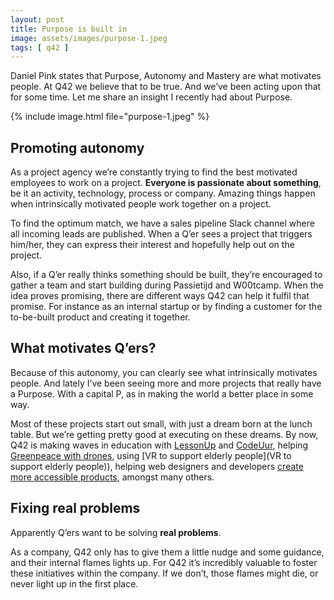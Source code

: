 ```yaml
---
layout: post
title: Purpose is built in
image: assets/images/purpose-1.jpeg
tags: [ q42 ]
---
```


Daniel Pink states that Purpose, Autonomy and Mastery are what motivates people. At Q42 we believe that to be true. And we’ve been acting upon that for some time. Let me share an insight I recently had about Purpose.

{% include image.html file="purpose-1.jpeg" %}

## Promoting autonomy
As a project agency we’re constantly trying to find the best motivated employees to work on a project. **Everyone is passionate about something**, be it an activity, technology, process or company. Amazing things happen when intrinsically motivated people work together on a project.

To find the optimum match, we have a sales pipeline Slack channel where all incoming leads are published. When a Q’er sees a project that triggers him/her, they can express their interest and hopefully help out on the project.

Also, if a Q’er really thinks something should be built, they’re encouraged to gather a team and start building during Passietijd and W00tcamp. When the idea proves promising, there are different ways Q42 can help it fulfil that promise. For instance as an internal startup or by finding a customer for the to-be-built product and creating it together.

## What motivates Q’ers?
Because of this autonomy, you can clearly see what intrinsically motivates people. And lately I’ve been seeing more and more projects that really have a Purpose. With a capital P, as in making the world a better place in some way.

Most of these projects start out small, with just a dream born at the lunch table. But we’re getting pretty good at executing on these dreams. By now, Q42 is making waves in education with [LessonUp](https://lessonup.io/) and [CodeUur](https://www.codeuur.nl/), helping [Greenpeace with drones](http://hack-the-planet.nl/skyhawq/), using [VR to support elderly people](VR to support elderly people)), helping web designers and developers [create more accessible products](http://empat.io/), amongst many others.

## Fixing real problems
Apparently Q’ers want to be solving **real problems**.

As a company, Q42 only has to give them a little nudge and some guidance, and their internal flames lights up. For Q42 it’s incredibly valuable to foster these initiatives within the company. If we don’t, those flames might die, or never light up in the first place.